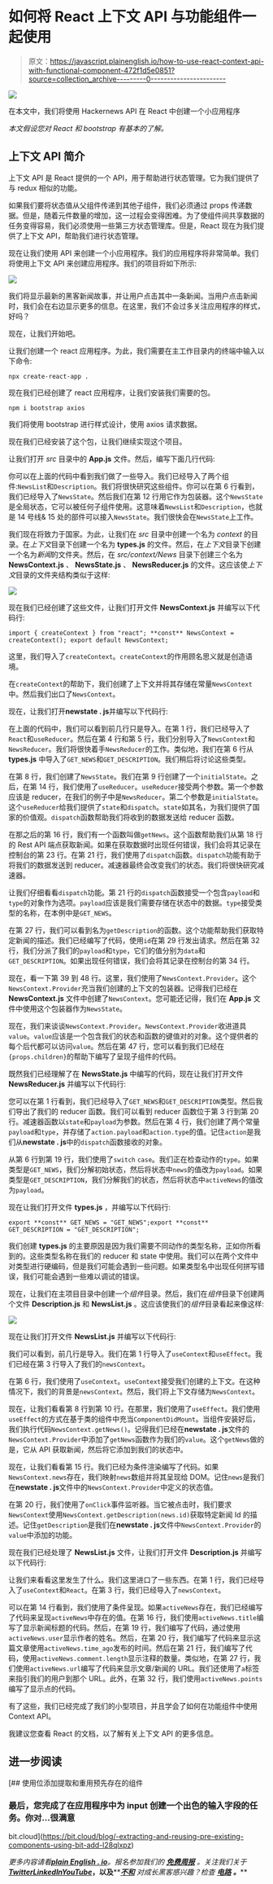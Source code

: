 # 如何将 React 上下文 API 与功能组件一起使用

> 原文：<https://javascript.plainenglish.io/how-to-use-react-context-api-with-functional-component-472f1d5e0851?source=collection_archive---------0----------------------->

![](img/a8f85ca60d9a08403c44034bd048dd2c.png)

在本文中，我们将使用 Hackernews API 在 React 中创建一个小应用程序

*本文假设您对 React 和 bootstrap 有基本的了解。*

## 上下文 API 简介

上下文 API 是 React 提供的一个 API，用于帮助进行状态管理。它为我们提供了与 redux 相似的功能。

如果我们要将状态值从父组件传递到其他子组件，我们必须通过 props 传递数据。但是，随着元件数量的增加，这一过程会变得困难。为了使组件间共享数据的任务变得容易，我们必须使用一些第三方状态管理库。但是，React 现在为我们提供了上下文 API，帮助我们进行状态管理。

现在让我们使用 API 来创建一个小应用程序。我们的应用程序将非常简单。我们将使用上下文 API 来创建应用程序。我们的项目将如下所示:

![](img/0bba548c1f4de08002a02591f83da97d.png)

我们将显示最新的黑客新闻故事，并让用户点击其中一条新闻。当用户点击新闻时，我们会在右边显示更多的信息。在这里，我们不会过多关注应用程序的样式，好吗？

现在，让我们开始吧。

让我们创建一个 react 应用程序。为此，我们需要在主工作目录内的终端中输入以下命令:

```
npx create-react-app .
```

现在我们已经创建了 react 应用程序，让我们安装我们需要的包。

```
npm i bootstrap axios
```

我们将使用 bootstrap 进行样式设计，使用 axios 请求数据。

现在我们已经安装了这个包，让我们继续实现这个项目。

让我们打开 *src* 目录中的 **App.js** 文件。然后，编写下面几行代码:

你可以在上面的代码中看到我们做了一些导入。我们已经导入了两个组件:`NewsList`和`Description`。我们将很快研究这些组件。你可以在第 6 行看到，我们已经导入了`NewsState`。然后我们在第 12 行用它作为包装器。这个`NewsState`是全局状态，它可以被任何子组件使用。这意味着`NewsList`和`Description`，也就是 14 号线& 15 处的部件可以接入`NewsState`。我们很快会在`NewsState`上工作。

我们现在将致力于国家。为此，让我们在 *src* 目录中创建一个名为 *context* 的目录。在*上下文*目录下创建一个名为 **types.js** 的文件。然后，在*上下文*目录下创建一个名为*新闻*的文件夹。然后，在 *src/context/News* 目录下创建三个名为 **NewsContext.js** 、 **NewsState.js** 、 **NewsReducer.js** 的文件。这应该使*上下文*目录的文件夹结构类似于这样:

![](img/fc84584574efdbe9c6ab4dbb6e3b9171.png)

现在我们已经创建了这些文件，让我们打开文件 **NewsContext.js** 并编写以下代码行:

```
import { createContext } from "react"; **const** NewsContext = createContext(); export default NewsContext;
```

这里，我们导入了`createContext`。`createContext`的作用顾名思义就是创造语境。

在`createContext`的帮助下，我们创建了上下文并将其存储在常量`NewsContext`中。然后我们出口了`NewsContext`。

现在，让我们打开**newstate . js**并编写以下代码行:

在上面的代码中，我们可以看到前几行只是导入。在第 1 行，我们已经导入了`React`和`useReducer`。然后在第 4 行和第 5 行，我们分别导入了`NewsContext`和`NewsReducer`。我们将很快着手`NewsReducer`的工作。类似地，我们在第 6 行从 **types.js** 中导入了`GET_NEWS`和`GET_DESCRIPTION`。我们稍后将讨论这些类型。

在第 8 行，我们创建了`NewsState`。我们在第 9 行创建了一个`initialState`。之后，在第 14 行，我们使用了`useReducer`。`useReducer`接受两个参数。第一个参数应该是 reducer，在我们的例子中是`NewsReducer`。第二个参数是`initialState`。这个`useReducer`给我们提供了`state`和`dispatch`。`state`如其名，为我们提供了国家的价值观。`dispatch`函数帮助我们将收到的数据发送给 reducer 函数。

在那之后的第 16 行，我们有一个函数叫做`getNews`。这个函数帮助我们从第 18 行的 Rest API 端点获取新闻。如果在获取数据时出现任何错误，我们会将其记录在控制台的第 23 行。在第 21 行，我们使用了`dispatch`函数。`dispatch`功能有助于将我们的数据发送到 reducer。减速器最终会改变我们的状态。我们将很快研究减速器。

让我们仔细看看`dispatch`功能。第 21 行的`dispatch`函数接受一个包含`payload`和`type`的对象作为选项。`payload`应该是我们需要存储在状态中的数据。`type`接受类型的名称，在本例中是`GET_NEWS`。

在第 27 行，我们可以看到名为`getDescription`的函数。这个功能帮助我们获取特定新闻的描述。我们已经编写了代码，使用`id`在第 29 行发出请求。然后在第 32 行，我们分派了我们的`payload`和`type`，它们的值分别为`data`和`GET_DESCRIPTION`。如果出现任何错误，我们会将其记录在控制台的第 34 行。

现在，看一下第 39 到 48 行。这里，我们使用了`NewsContext.Provider`。这个`NewsContext.Provider`充当我们创建的上下文的包装器。记得我们已经在 **NewsContext.js** 文件中创建了`NewsContext`。您可能还记得，我们在 **App.js** 文件中使用这个包装器作为`NewsState`。

现在，我们来谈谈`NewsContext.Provider`。`NewsContext.Provider`收进道具`value`。`value`应该是一个包含我们的状态和函数的键值对的对象。这个提供者的每个后代都可以访问`value`。然后在第 47 行，您可以看到我们已经在`{props.children}`的帮助下编写了呈现子组件的代码。

既然我们已经理解了在 **NewsState.js** 中编写的代码，现在让我们打开文件 **NewsReducer.js** 并编写以下代码行:

您可以在第 1 行看到，我们已经导入了`GET_NEWS`和`GET_DESCRIPTION`类型。然后我们导出了我们的 reducer 函数。我们可以看到 reducer 函数位于第 3 行到第 20 行。减速器函数以`state`和`payload`为参数。然后在第 4 行，我们创建了两个常量`payload`和`type`，并存储了`action.payload`和`action.type`的值。记住`action`是我们从**newstate . js**中的`dispatch`函数接收的对象。

从第 6 行到第 19 行，我们使用了`switch` `case`。我们正在检查动作的`type`。如果类型是`GET_NEWS`，我们分解初始状态，然后将状态中`news`的值改为`payload`。如果类型是`GET_DESCRIPTION`，我们分解我们的状态，然后将状态中`activeNews`的值改为`payload`。

现在让我们打开文件 **types.js** ，并编写以下代码行:

```
export **const** GET_NEWS = "GET_NEWS";export **const** GET_DESCRIPTION = "GET_DESCRIPTION";
```

我们创建 **types.js** 的主要原因是因为我们需要不同动作的类型名称，正如你所看到的。这些类型名称在我们的 reducer 和 state 中使用。我们可以在两个文件中对类型进行硬编码，但是我们可能会遇到一些问题。如果类型名中出现任何拼写错误，我们可能会遇到一些难以调试的错误。

现在，让我们在主项目目录中创建一个*组件*目录。然后，我们在*组件*目录下创建两个文件 **Description.js** 和 **NewsList.js** 。这应该使我们的*组件*目录看起来像这样:

![](img/5b9aa6bde9a3fa56c04439fc5fa41018.png)

现在让我们打开文件 **NewsList.js** 并编写以下代码行:

我们可以看到，前几行是导入。我们在第 1 行导入了`useContext`和`useEffect`。我们已经在第 3 行导入了我们的`newsContext`。

在第 6 行，我们使用了`useContext`。`useContext`接受我们创建的上下文。在这种情况下，我们的背景是`newsContext`。然后，我们将上下文存储为`NewsContext`。

现在，让我们看看第 8 行到第 10 行。在那里，我们使用了`useEffect`。我们使用`useEffect`的方式在基于类的组件中充当`ComponentDidMount`。当组件安装好后，我们执行代码`NewsContext.getNews()`。记得我们已经在**newstate . js**文件的`NewsContext.Provider`中添加了`getNews`函数作为我们的`value`。这个`getNews`做的是，它从 API 获取新闻，然后将它添加到我们的状态中。

现在，让我们看看第 15 行。我们已经为条件渲染编写了代码。如果`NewsContext.news`存在，我们映射`news`数组并将其呈现给 DOM。记住`news`是我们在**newstate . js**文件中的`NewsContext.Provider`中定义的状态值。

在第 20 行，我们使用了`onClick`事件监听器。当它被点击时，我们要求`NewsContext`使用`NewsContext.getDescription(news.id)`获取特定新闻 Id 的描述。记住`getDescription`是我们在**newstate . js**文件中`NewsContext.Provider`的`value`中添加的功能。

现在我们已经处理了 **NewsList.js** 文件，让我们打开文件 **Description.js** 并编写以下代码行:

让我们来看看这里发生了什么。我们这里进口了一些东西。在第 1 行，我们已经导入了`useContext`和`React`。在第 3 行，我们已经导入了`newsContext`。

可以在第 14 行看到，我们使用了条件呈现。如果`activeNews`存在，我们已经编写了代码来呈现`activeNews`中存在的值。在第 16 行，我们使用`activeNews.title`编写了显示新闻标题的代码。然后，在第 19 行，我们编写了代码，通过使用`activeNews.user`显示作者的姓名。然后，在第 20 行，我们编写了代码来显示这篇文章使用`activeNews.time_ago`发布的时间。然后在第 21 行，我们编写了代码，使用`activeNews.comment.length`显示注释的数量。类似地，在第 27 行，我们使用`activeNews.url`编写了代码来显示文章/新闻的 URL。我们还使用了`a`标签来指引我们的用户到那个 URL。此外，在第 32 行，我们使用`activeNews.points`编写了显示点的代码。

有了这些，我们已经完成了我们的小型项目，并且学会了如何在功能组件中使用 Context API。

我建议您查看 React 的文档，以了解有关上下文 API 的更多信息。

## 进一步阅读

[](https://bit.cloud/blog/-extracting-and-reusing-pre-existing-components-using-bit-add-l28qlxpz) [## 使用位添加提取和重用预先存在的组件

### 最后，您完成了在应用程序中为 input 创建一个出色的输入字段的任务。你对…很满意

bit.cloud](https://bit.cloud/blog/-extracting-and-reusing-pre-existing-components-using-bit-add-l28qlxpz) 

*更多内容请看*[***plain English . io***](https://plainenglish.io/)*。报名参加我们的* [***免费周报***](http://newsletter.plainenglish.io/) *。关注我们关于*[***Twitter***](https://twitter.com/inPlainEngHQ)[***LinkedIn***](https://www.linkedin.com/company/inplainenglish/)*[***YouTube***](https://www.youtube.com/channel/UCtipWUghju290NWcn8jhyAw)***，以及****[***不和***](https://discord.gg/GtDtUAvyhW) *对成长黑客感兴趣？检查* [***电路***](https://circuit.ooo/) ***。*****
